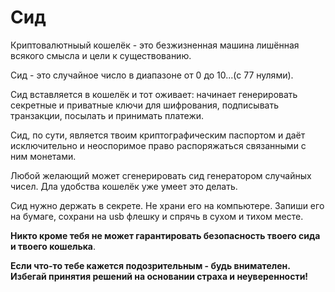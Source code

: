 # Сид

Криптовалютныый кошелёк - это безжизненная машина лишённая всякого смысла и цели к существованию.

Сид - это случайное число в диапазоне от 0 до 10...(с 77 нулями).

Сид вставляется в кошелёк и тот оживает: начинает генерировать секретные и приватные ключи для шифрования, подписывать транзакции, посылать и принимать платежи.

Сид, по сути, является твоим криптографическим паспортом и даёт исключительно и неоспоримое право распоряжаться связанными с ним монетами. 

Любой желающий может сгенерировать сид генератором случайных чисел. Дла удобства кошелёк уже умеет это делать.

Сид нужно держать в секрете. Не храни его на компьютере. Запиши его на бумаге, сохрани на usb флешку и спрячь в сухом и тихом месте.

**Никто кроме тебя не может гарантировать безопасность твоего сида и твоего кошелька**.

**Если что-то тебе кажется подозрительным - будь внимателен. Избегай принятия решений на основании страха и неуверенности!**
